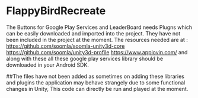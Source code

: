 # FlappyBirdRecreate
The Buttons for Google Play Services and LeaderBoard needs Plugns which can be easily downloaded and imported into the project. They have not been included
in the project at the moment.
The resources needed are at :
https://github.com/soomla/soomla-unity3d-core
https://github.com/soomla/unity3d-profile
https://www.applovin.com/
and along with these all these google play services library should be downloaded in your Android SDK.

##The files have not been added as sometimes on adding these libraries and plugins the application may behave strangely due to some functional changes
in Unity, This code can directly be run and played at the moment.
